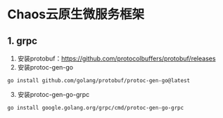 # Chaos云原生微服务框架

## 1. grpc

1. 安装protobuf：https://github.com/protocolbuffers/protobuf/releases
2. 安装protoc-gen-go

```shell
go install github.com/golang/protobuf/protoc-gen-go@latest
```

3. 安装protoc-gen-go-grpc

```shell
go install google.golang.org/grpc/cmd/protoc-gen-go-grpc
```
